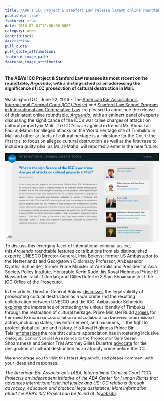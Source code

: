 ```yaml
---
title: "ABA's ICC Project & Stanford Law release latest online roundtable, Arguendo, on ICC prosecution of cultural destruction"
published: true
featured: true
date: 2016-05-01T12:00:00.000Z
category: news
contributors:
description:
pull_quote:
pull_quote_attribution:
featured_image_path:
featured_image_attribution:
---
```



#### **The ABA’s ICC Project & Stanford Law releases its most recent online roundtable, *Arguendo*, with a distinguished panel addressing the significance of ICC prosecution of cultural destruction in Mali.**

Washington D.C., June 22, 2016 - The [American Bar Association’s International Criminal Court (ICC) Project](https://urldefense.proofpoint.com/v2/url?u=http-3A__www.aba-2Dicc.org_&amp;d=CwMGaQ&amp;c=imBPVzF25OnBgGmVOlcsiEgHoG1i6YHLR0Sj_gZ4adc&amp;r=i_MXAE22YmAIqCgKCr6N3g&amp;m=UIjULAewBE2TkVeH4HcoSDjt-D3RIvLfIF1ubs6xlio&amp;s=Isr6v7GYfJljJsG1QsD3FtL5LtqRGgfGs3Z2JR4mpKE&amp;e=) and [Stanford Law School Program in International and Comparative Law](https://urldefense.proofpoint.com/v2/url?u=https-3A__law.stanford.edu_stanford-2Dprogram-2Din-2Dinternational-2Dand-2Dcomparative-2Dlaw_&amp;d=CwMGaQ&amp;c=imBPVzF25OnBgGmVOlcsiEgHoG1i6YHLR0Sj_gZ4adc&amp;r=i_MXAE22YmAIqCgKCr6N3g&amp;m=UIjULAewBE2TkVeH4HcoSDjt-D3RIvLfIF1ubs6xlio&amp;s=vb-9QF_POJoqchbMNuk_NJrRt-FmVuAiLEyjN1JVAqk&amp;e=) are pleased to announce the release of their latest online roundtable, [*Arguendo*](https://urldefense.proofpoint.com/v2/url?u=http-3A__www.international-2Dcriminal-2Djustice-2Dtoday.org_arguendo_&amp;d=CwMGaQ&amp;c=imBPVzF25OnBgGmVOlcsiEgHoG1i6YHLR0Sj_gZ4adc&amp;r=i_MXAE22YmAIqCgKCr6N3g&amp;m=UIjULAewBE2TkVeH4HcoSDjt-D3RIvLfIF1ubs6xlio&amp;s=xPF2SQHpSd9BY9Iq8xNAbvoyHx382jMOnlLQLUaedDw&amp;e=), with an eminent panel of experts discussing the significance of the ICC’s war crime charges of attacks on cultural property in Mali. The ICC's case against extremist Mr. Ahmad al-Faqi al-Mahdi for alleged attacks on the World Heritage site of Timbuktu in Mali and other artifacts of cultural heritage is a milestone for the Court: the first trial to focus on alleged cultural destruction, as well as the first case to include a guilty plea, as Mr. al-Mahdi will [reportedly](http://www.nytimes.com/aponline/2016/06/01/world/europe/ap-eu-international-court-mali.html?_r=0) enter in the near future.

![](/uploads/versions/screen-shot-2016-06-21-at-11-15-02-pm---x----1329-773x---.png)
<br>To discuss this emerging facet of international criminal justice, this&nbsp;*Arguendo* roundtable features contributions from six distinguished experts: ‪‎UNESCO Director-General, Irina Bokova; former ‎US Ambassador to the Netherlands and Georgetown Diplomacy Professor, Ambassador Cynthia Schneider; former Prime Minister of Australia and President of Asia Society Policy Institute, Honorable Kevin Rudd; his Royal Highness Prince El Hassan bin Talal of Jordan; and Gilles Dutertre & Sam Shoamanesh of the ICC Office of the Prosecutor.

In her article, Director-General Bokova [discusses](/_arguendo/ending-impunity-for-war-crimes-on-cultural-heritage-the-mali-case.md) the legal validity of prosecuting cultural destruction as a war crime and the resulting collaboration between UNESCO and the ICC. Ambassador Schneider [explores](/_arguendo/why-culture-matters.md) the importance of protecting the unique identity of Timbuktu through the restoration of cultural heritage. Prime Minister Rudd [argues](/_arguendo/protecting-our-global-culture.md) for the need to increase coordination and collaboration between international actors, including states, law enforcement, and museums, in the fight to protect global culture and history. His Royal Highness Prince Bin Talal&nbsp;[emphasizes](/_arguendo/promoting-intercultural-dialogue-through-safeguarding-cultural-heritage.md) the role that cultural appreciation has in fostering inclusive dialogue. Senior Special Assistance to the Prosecutor Sam Sasan Shoamanesh and Senior Trial Attorney Gilles Dutertre [advocate](/_arguendo/the-icc-and-cultural-property.md) for the designation of cultural destruction as an atrocity crime before the ICC.

We encourage you to visit this latest *Arguendo*, and please comment with your ideas and responses.

*The American Bar Association’s (ABA) International Criminal Court (ICC) Project is an independent initiative of the ABA Center for Human Rights that advances international criminal justice and US-ICC relations through advocacy, education and practical legal assistance. More information about the ABA’s ICC Project can be found at its*[*website*](http://www.aba-icc.org/)*.*